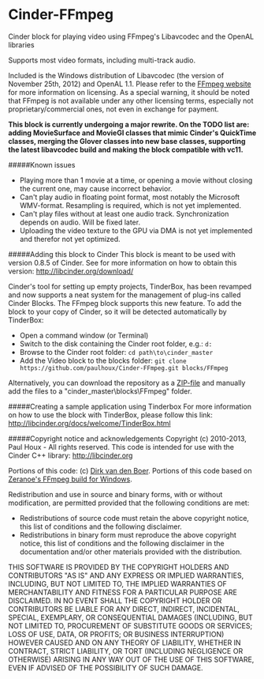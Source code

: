 Cinder-FFmpeg
================

Cinder block for playing video using FFmpeg's Libavcodec and the OpenAL libraries


Supports most video formats, including multi-track audio.


Included is the Windows distribution of Libavcodec (the version of November 25th, 2012) and OpenAL 1.1. Please refer to the [FFmpeg website](http://www.ffmpeg.org/) for more information on licensing. As a special warning, it should be noted that FFmpeg is not available under any other licensing terms, especially not proprietary/commercial ones, not even in exchange for payment.


**This block is currently undergoing a major rewrite. On the TODO list are: adding MovieSurface and MovieGl classes that mimic Cinder's QuickTime classes, merging the Glover classes into new base classes, supporting the latest libavcodec build and making the block compatible with vc11.**


#####Known issues
* Playing more than 1 movie at a time, or opening a movie without closing the current one, may cause incorrect behavior.
* Can't play audio in floating point format, most notably the Microsoft WMV-format. Resampling is required, which is not yet implemented.
* Can't play files without at least one audio track. Synchronization depends on audio. Will be fixed later.
* Uploading the video texture to the GPU via DMA is not yet implemented and therefor not yet optimized.


#####Adding this block to Cinder
This block is meant to be used with version 0.8.5 of Cinder. See for more information on how to obtain this version:
http://libcinder.org/download/

Cinder's tool for setting up empty projects, TinderBox, has been revamped and now supports a neat system for the management of plug-ins called Cinder Blocks. The FFmpeg block supports this new feature. To add the block to your copy of Cinder, so it will be detected automatically by TinderBox:
* Open a command window (or Terminal)
* Switch to the disk containing the Cinder root folder, e.g.: ```d:```
* Browse to the Cinder root folder: ```cd path\to\cinder_master```
* Add the Video block to the blocks folder: ```git clone https://github.com/paulhoux/Cinder-FFmpeg.git blocks/FFmpeg```

Alternatively, you can download the repository as a [ZIP-file](https://github.com/paulhoux/Cinder-FFmpeg/zipball/master) and manually add the files to a "cinder_master\blocks\FFmpeg" folder.


#####Creating a sample application using Tinderbox
For more information on how to use the block with TinderBox, please follow this link:
http://libcinder.org/docs/welcome/TinderBox.html


#####Copyright notice and acknowledgements
Copyright (c) 2010-2013, Paul Houx - All rights reserved. This code is intended for use with the Cinder C++ library: http://libcinder.org

Portions of this code: (c) [Dirk van den Boer](https://code.google.com/p/glover/). Portions of this code based on [Zeranoe's FFmpeg build for Windows](http://ffmpeg.zeranoe.com/). 


Redistribution and use in source and binary forms, with or without modification, are permitted provided that the following conditions are met:

* Redistributions of source code must retain the above copyright notice, this list of conditions and the following disclaimer.
* Redistributions in binary form must reproduce the above copyright notice, this list of conditions and	the following disclaimer in the documentation and/or other materials provided with the distribution.

THIS SOFTWARE IS PROVIDED BY THE COPYRIGHT HOLDERS AND CONTRIBUTORS "AS IS" AND ANY EXPRESS OR IMPLIED WARRANTIES, INCLUDING, BUT NOT LIMITED TO, THE IMPLIED WARRANTIES OF MERCHANTABILITY AND FITNESS FOR A PARTICULAR PURPOSE ARE DISCLAIMED. IN NO EVENT SHALL THE COPYRIGHT HOLDER OR CONTRIBUTORS BE LIABLE FOR ANY DIRECT, INDIRECT, INCIDENTAL, SPECIAL, EXEMPLARY, OR CONSEQUENTIAL DAMAGES (INCLUDING, BUT NOT LIMITED TO, PROCUREMENT OF SUBSTITUTE GOODS OR SERVICES; LOSS OF USE, DATA, OR PROFITS; OR BUSINESS INTERRUPTION) HOWEVER CAUSED AND ON ANY THEORY OF LIABILITY, WHETHER IN CONTRACT, STRICT LIABILITY, OR TORT (INCLUDING
NEGLIGENCE OR OTHERWISE) ARISING IN ANY WAY OUT OF THE USE OF THIS SOFTWARE, EVEN IF ADVISED OF THE POSSIBILITY OF SUCH DAMAGE.
